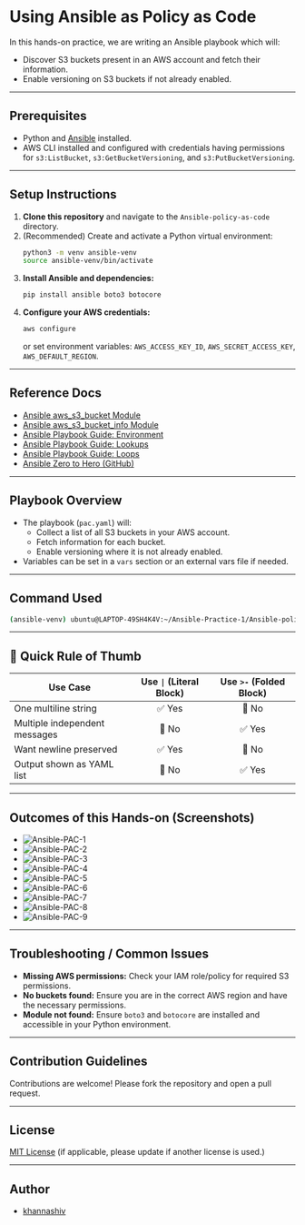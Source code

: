 # Using Ansible as Policy as Code

In this hands-on practice, we are writing an Ansible playbook which will:
- Discover S3 buckets present in an AWS account and fetch their information.
- Enable versioning on S3 buckets if not already enabled.

---

## Prerequisites

- Python and [Ansible](https://docs.ansible.com/ansible/latest/installation_guide/intro_installation.html) installed.
- AWS CLI installed and configured with credentials having permissions for `s3:ListBucket`, `s3:GetBucketVersioning`, and `s3:PutBucketVersioning`.

---

## Setup Instructions

1. **Clone this repository** and navigate to the `Ansible-policy-as-code` directory.
2. (Recommended) Create and activate a Python virtual environment:
   ```bash
   python3 -m venv ansible-venv
   source ansible-venv/bin/activate
   ```
3. **Install Ansible and dependencies:**
   ```bash
   pip install ansible boto3 botocore
   ```
4. **Configure your AWS credentials:**
   ```bash
   aws configure
   ```
   or set environment variables: `AWS_ACCESS_KEY_ID`, `AWS_SECRET_ACCESS_KEY`, `AWS_DEFAULT_REGION`.

---

## Reference Docs

- [Ansible aws_s3_bucket Module](https://docs.ansible.com/ansible/latest/collections/amazon/aws/s3_bucket_module.html#ansible-collections-amazon-aws-s3-bucket-module)
- [Ansible aws_s3_bucket_info Module](https://docs.ansible.com/ansible/latest/collections/amazon/aws/s3_bucket_info_module.html#ansible-collections-amazon-aws-s3-bucket-info-module)
- [Ansible Playbook Guide: Environment](https://docs.ansible.com/ansible/latest/playbook_guide/playbooks_environment.html)
- [Ansible Playbook Guide: Lookups](https://docs.ansible.com/ansible/latest/playbook_guide/playbooks_lookups.html)
- [Ansible Playbook Guide: Loops](https://docs.ansible.com/ansible/latest/playbook_guide/playbooks_loops.html)
- [Ansible Zero to Hero (GitHub)](https://github.com/iam-veeramalla/ansible-zero-to-hero)

---

## Playbook Overview

- The playbook (`pac.yaml`) will:
  - Collect a list of all S3 buckets in your AWS account.
  - Fetch information for each bucket.
  - Enable versioning where it is not already enabled.
- Variables can be set in a `vars` section or an external vars file if needed.

---

## Command Used

```bash
(ansible-venv) ubuntu@LAPTOP-49SH4K4V:~/Ansible-Practice-1/Ansible-policy-as-code$ ansible-playbook pac.yaml
```

---

## 🔁 Quick Rule of Thumb

<table>
    <thead>
        <tr>
            <th>Use Case</th>
            <th>Use <code>|</code> (Literal Block)</th>
            <th>Use <code>&gt;-</code> (Folded Block)</th>
        </tr>
    </thead>
    <tbody>
        <tr>
            <td>One multiline string</td>
            <td style="text-align:center;">✅ Yes</td>
            <td style="text-align:center;">🚫 No</td>
        </tr>
        <tr>
            <td>Multiple independent messages</td>
            <td style="text-align:center;">🚫 No</td>
            <td style="text-align:center;">✅ Yes</td>
        </tr>
        <tr>
            <td>Want newline preserved</td>
            <td style="text-align:center;">✅ Yes</td>
            <td style="text-align:center;">🚫 No</td>
        </tr>
        <tr>
            <td>Output shown as YAML list</td>
            <td style="text-align:center;">🚫 No</td>
            <td style="text-align:center;">✅ Yes</td>
        </tr>
    </tbody>
</table>

---

## Outcomes of this Hands-on (Screenshots)

- ![Ansible-PAC-1](../Images/Ansible-PAC-1.png)
- ![Ansible-PAC-2](../Images/Ansible-PAC-2.png)
- ![Ansible-PAC-3](../Images/Ansible-PAC-3.png)
- ![Ansible-PAC-4](../Images/Ansible-PAC-4.png)
- ![Ansible-PAC-5](../Images/Ansible-PAC-5.png)
- ![Ansible-PAC-6](../Images/Ansible-PAC-6.png)
- ![Ansible-PAC-7](../Images/Ansible-PAC-7.png)
- ![Ansible-PAC-8](../Images/Ansible-PAC-8.png)
- ![Ansible-PAC-9](../Images/Ansible-PAC-9.png)
---

## Troubleshooting / Common Issues

- **Missing AWS permissions:** Check your IAM role/policy for required S3 permissions.
- **No buckets found:** Ensure you are in the correct AWS region and have the necessary permissions.
- **Module not found:** Ensure `boto3` and `botocore` are installed and accessible in your Python environment.

---

## Contribution Guidelines

Contributions are welcome! Please fork the repository and open a pull request.

---

## License

[MIT License](../LICENSE) (if applicable, please update if another license is used.)

---

## Author

- [khannashiv](https://github.com/khannashiv)
